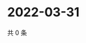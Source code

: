# 2022-03-31

共 0 条

<!-- BEGIN WEIBO -->
<!-- 最后更新时间 Thu Mar 31 2022 06:01:20 GMT+0800 (China Standard Time) -->

<!-- END WEIBO -->
